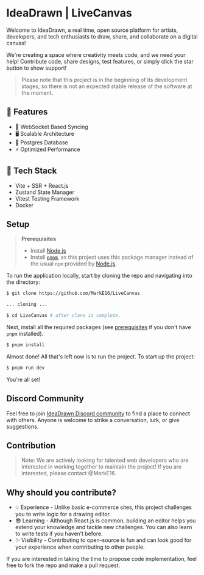 # IdeaDrawn | LiveCanvas

Welcome to IdeaDrawn, a real time, open source platform for artists, developers, and tech enthusiasts to draw, share, and collaborate on a digital canvas!

We're creating a space where creativity meets code, and we need your help! Contribute code, share designs, test features, or simply click the star button to show support!

> Please note that this project is in the beginning of its development stages, so there is not an expected stable release of the software at the moment.

## 🤠 Features 

- 🔄 WebSocket Based Syncing
- 🖥️ Scalable Architecture 
- 💾 Postgres Database 
- ⚡ Optimized Performance 

## 📖 Tech Stack 
- Vite + SSR + React.js
- Zustand State Manager
- Vitest Testing Framework
- Docker

## Setup

> **Prerequisites**
>
> - Install [Node.js](https://nodejs.org/)
> - Install [`pnpm`](https://pnpm.io/), as this project uses this package manager instead of the usual `npm` provided by [Node.js](https://nodejs.org/).

To run the application locally, start by cloning the repo and navigating into the directory:

```bash
$ git clone https://github.com/MarkE16/LiveCanvas

... cloning ...

$ cd LiveCanvas # after clone is complete.
```

Next, install all the required packages (see [prerequisites](https://github.com/MarkE16/LiveCanvas#prerequisites) if you don't have `pnpm` installed).

```bash
$ pnpm install
```

Almost done! All that's left now is to run the project. To start up the project:

```bash
$ pnpm run dev
```

You're all set!

## Discord Community

Feel free to join [IdeaDrawn Discord community](https://discord.gg/Up7E6gnkuy) to find a place to connect with others. Anyone is welcome to strike a conversation, lurk, or give suggestions.

## Contribution

> Note: We are actively looking for talented web developers who are interested in working together
> to maintain the project! If you are interested, please contact @MarkE16.

## Why should you contribute?
- 💡 Experience - Unlike basic e-commerce sites, this project challenges you to write logic for a drawing editor.
- 😎 Learning - Although React.js is common, building an editor helps you extend your knowledge and tackle new challenges. You can also learn to write tests if you haven’t before.
- ✨ Visibility - Contributing to open-source is fun and can look good for your experience when contributing to other people.


If you are interested in taking the time to propose code implementation, feel free to fork the repo and make a pull request.
